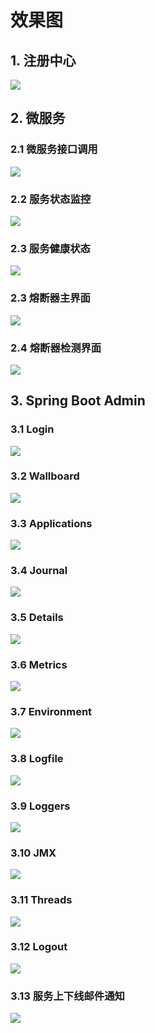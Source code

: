 # 效果图
## 1. 注册中心
![](/doc/images/eureka-server.png)

## 2. 微服务
### 2.1 微服务接口调用
![](/doc/images/eureka-client.png)
### 2.2 服务状态监控
![](/doc/images/actuator.png)
### 2.3 服务健康状态
![](/doc/images/health.png)
### 2.3 熔断器主界面
![](/doc/images/hystrix.png)
### 2.4 熔断器检测界面
![](/doc/images/hystrix.stream.png)

## 3. Spring Boot Admin
### 3.1 Login
![](/doc/images/login.png)
### 3.2 Wallboard
![](/doc/images/wallboard.png)
### 3.3 Applications
![](/doc/images/applications.png)
### 3.4 Journal
![](/doc/images/journal.png)
### 3.5 Details
![](/doc/images/details.png)
### 3.6 Metrics
![](/doc/images/metrics.png)
### 3.7 Environment
![](/doc/images/environment.png)
### 3.8 Logfile
![](/doc/images/logfile.png)
### 3.9 Loggers
![](/doc/images/loggers.png)
### 3.10 JMX
![](/doc/images/jmx.png)
### 3.11 Threads
![](/doc/images/threads.png)
### 3.12 Logout
![](/doc/images/logout.png)
### 3.13 服务上下线邮件通知
![](/doc/images/email.png)

